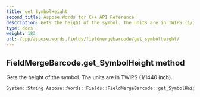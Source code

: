 ```yaml
---
title: get_SymbolHeight
second_title: Aspose.Words for C++ API Reference
description: Gets the height of the symbol. The units are in TWIPS (1/1440 inch). 
type: docs
weight: 183
url: /cpp/aspose.words.fields/fieldmergebarcode/get_symbolheight/
---
```

## FieldMergeBarcode.get_SymbolHeight method


Gets the height of the symbol. The units are in TWIPS (1/1440 inch).

```cpp
System::String Aspose::Words::Fields::FieldMergeBarcode::get_SymbolHeight()
```

